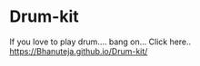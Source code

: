 # Drum-kit

If you love to play drum....
bang on... Click here..
https://Bhanuteja.github.io/Drum-kit/
